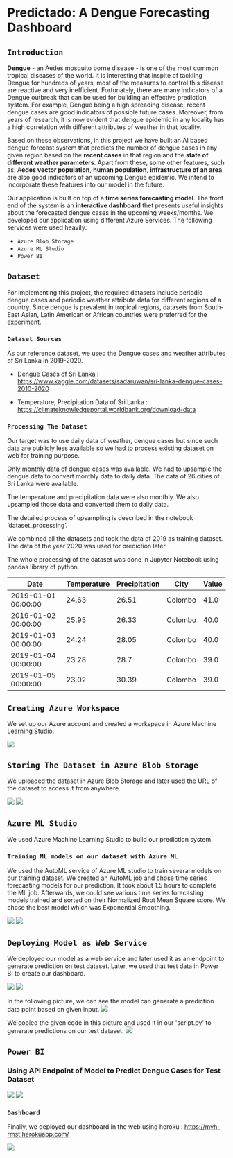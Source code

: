 # Predictado: A Dengue Forecasting Dashboard
##  `Introduction`
**Dengue** - an Aedes mosquito borne disease - is one of the most common tropical diseases of the world. It is interesting that inspite of tackling Dengue for hundreds of years, most of the measures to control this disease are reactive and very inefficient. Fortunately, there are many indicators of a Dengue outbreak that can be used for building an effective prediction system. For example, Dengue being a high spreading disease, recent dengue cases are good indicators of possible future cases. Moreover, from years of research, it is now evident that dengue epidemic in any locality has a high correlation with different attributes of weather in that locality. 

Based on these observations, in this project we have built an AI based dengue forecast system that predicts the number of dengue cases in any given region based on the **recent cases** in that region and the **state of different weather parameters**. Apart from these, some other features, such as: A**edes vector population**, **human population**, **infrastructure of an area** are also good indicators of an upcoming Dengue epidemic. We intend to incorporate these features into our model in the future. 

Our application is built on top of a **time series forecasting model**. The front end of the system is an **interactive dashboard** thet presents useful insights about the forecasted dengue cases in the upcoming weeks/months. We developed our application using different Azure Services. The following services were used heavily:
- `Azure Blob Storage`
- `Azure ML Studio`
- `Power BI`


##  `Dataset`

For implementing this project, the required datasets include periodic dengue cases and periodic weather attribute data for different regions of a country.
Since dengue is prevalent in tropical regions, datasets from South-East Asian, Latin American or African countries were preferred for the experiment. 

### `Dataset Sources`

As our reference dataset, we used the Dengue cases and weather attributes of Sri Lanka in 2019-2020.

- Dengue Cases of Sri Lanka : https://www.kaggle.com/datasets/sadaruwan/sri-lanka-dengue-cases-2010-2020

- Temperature, Precipitation Data of Sri Lanka : https://climateknowledgeportal.worldbank.org/download-data



### `Processing The Dataset`

Our target was to use daily data of weather, dengue cases but since such data are publicly less available so we had to process existing dataset on web for training purpose.

Only monthly data of dengue cases was available. We had to upsample the dengue data to convert monthly data to daily data. The data of 26 cities of Sri Lanka were available.

The temperature and precipitation data were also monthly. We also upsampled those data and converted them to daily data. 

The detailed process of upsampling is described in the notebook ‘dataset_processing’.

We combined all the datasets and took the data of 2019 as training dataset. The data of the year 2020 was used for prediction later.

The whole processing of the dataset was done in Jupyter Notebook using pandas library of python.



|Date|Temperature|Precipitation|City|Value|
|---|---|---|---|---|
|2019-01-01 00:00:00|24\.63|26\.51|Colombo|41\.0|
|2019-01-02 00:00:00|25\.95|26\.33|Colombo|40\.0|
|2019-01-03 00:00:00|24\.24|28\.05|Colombo|40\.0|
|2019-01-04 00:00:00|23\.28|28\.7|Colombo|39\.0|
|2019-01-05 00:00:00|23\.02|30\.39|Colombo|39\.0|




## `Creating Azure Workspace`


We set up our Azure account and created a workspace in Azure Machine Learning Studio.

![](images/workspace.JPG)


## `Storing The Dataset in Azure Blob Storage`
We uploaded the dataset in Azure Blob Storage and later used the URL of the dataset to access it from anywhere.

![](images/datablob1.JPG)
![](images/datablob2.JPG)


## `Azure ML Studio`

We used Azure Machine Learning Studio to build our prediction system.

### `Training ML models on our dataset with Azure ML`


We used the AutoML service of Azure ML studio to train several models on our training dataset. We created an AutoML job and chose time series forecasting models for our prediction. It took about 1.5 hours to complete the ML job. Afterwards, we could see various time series forecasting models trained and sorted on their Normalized Root Mean Square score. We chose the best model which was Exponential Smoothing.


![](images/automl1.JPG)
![](images/automl3.JPG)


## `Deploying Model as Web Service`

We deployed our model as a web service and later used it as an endpoint to generate prediction on test dataset. Later, we used that test data in Power BI to create our dashboard.

![](images/automl_deploy.JPG)
![](images/endpoint1.JPG)

In the following picture, we can see the model can generate a prediction data point based on given input.
![](images/endpoint3.JPG)

We copied the given code in this picture and used it in our 'script.py' to generate predictions on our test dataset.
![](images/endpoint4.JPG)


## `Power BI`
### Using API Endpoint of Model to Predict Dengue Cases for Test Dataset

![](images/powerbi1.JPG)
![](images/add_data_script.JPG)

### `Dashboard`



Finally, we deployed our dashboard in the web using heroku : https://mvh-rmst.herokuapp.com/

![](images/dashboard.png)





